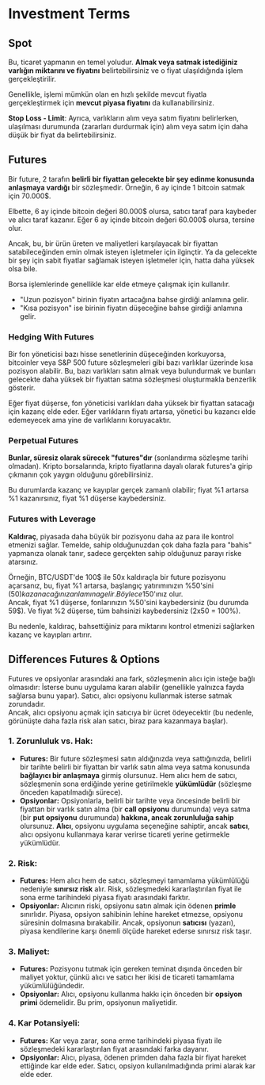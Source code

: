 # Investment Terms

## Spot

Bu, ticaret yapmanın en temel yoludur. **Almak veya satmak istediğiniz varlığın miktarını ve fiyatını** belirtebilirsiniz ve o fiyat ulaşıldığında işlem gerçekleştirilir.

Genellikle, işlemi mümkün olan en hızlı şekilde mevcut fiyatla gerçekleştirmek için **mevcut piyasa fiyatını** da kullanabilirsiniz.

**Stop Loss - Limit**: Ayrıca, varlıkların alım veya satım fiyatını belirlerken, ulaşılması durumunda (zararları durdurmak için) alım veya satım için daha düşük bir fiyat da belirtebilirsiniz.

## Futures

Bir future, 2 tarafın **belirli bir fiyattan gelecekte bir şey edinme konusunda anlaşmaya vardığı** bir sözleşmedir. Örneğin, 6 ay içinde 1 bitcoin satmak için 70.000$.

Elbette, 6 ay içinde bitcoin değeri 80.000$ olursa, satıcı taraf para kaybeder ve alıcı taraf kazanır. Eğer 6 ay içinde bitcoin değeri 60.000$ olursa, tersine olur.

Ancak, bu, bir ürün üreten ve maliyetleri karşılayacak bir fiyattan satabileceğinden emin olmak isteyen işletmeler için ilginçtir. Ya da gelecekte bir şey için sabit fiyatlar sağlamak isteyen işletmeler için, hatta daha yüksek olsa bile.

Borsa işlemlerinde genellikle kar elde etmeye çalışmak için kullanılır.

* "Uzun pozisyon" birinin fiyatın artacağına bahse girdiği anlamına gelir.
* "Kısa pozisyon" ise birinin fiyatın düşeceğine bahse girdiği anlamına gelir.

### Hedging With Futures <a href="#mntl-sc-block_7-0" id="mntl-sc-block_7-0"></a>

Bir fon yöneticisi bazı hisse senetlerinin düşeceğinden korkuyorsa, bitcoinler veya S&P 500 future sözleşmeleri gibi bazı varlıklar üzerinde kısa pozisyon alabilir. Bu, bazı varlıkları satın almak veya bulundurmak ve bunları gelecekte daha yüksek bir fiyattan satma sözleşmesi oluşturmakla benzerlik gösterir.

Eğer fiyat düşerse, fon yöneticisi varlıkları daha yüksek bir fiyattan satacağı için kazanç elde eder. Eğer varlıkların fiyatı artarsa, yönetici bu kazancı elde edemeyecek ama yine de varlıklarını koruyacaktır.

### Perpetual Futures

**Bunlar, süresiz olarak sürecek "futures"dır** (sonlandırma sözleşme tarihi olmadan). Kripto borsalarında, kripto fiyatlarına dayalı olarak futures'a girip çıkmanın çok yaygın olduğunu görebilirsiniz.

Bu durumlarda kazanç ve kayıplar gerçek zamanlı olabilir; fiyat %1 artarsa %1 kazanırsınız, fiyat %1 düşerse kaybedersiniz.

### Futures with Leverage

**Kaldıraç**, piyasada daha büyük bir pozisyonu daha az para ile kontrol etmenizi sağlar. Temelde, sahip olduğunuzdan çok daha fazla para "bahis" yapmanıza olanak tanır, sadece gerçekten sahip olduğunuz parayı riske atarsınız.

Örneğin, BTC/USDT'de 100$ ile 50x kaldıraçla bir future pozisyonu açarsanız, bu, fiyat %1 artarsa, başlangıç yatırımınızın %50'sini (50$) kazanacağınız anlamına gelir. Böylece 150$'ınız olur.\
Ancak, fiyat %1 düşerse, fonlarınızın %50'sini kaybedersiniz (bu durumda 59$). Ve fiyat %2 düşerse, tüm bahsinizi kaybedersiniz (2x50 = 100%).

Bu nedenle, kaldıraç, bahsettiğiniz para miktarını kontrol etmenizi sağlarken kazanç ve kayıpları artırır.

## Differences Futures & Options

Futures ve opsiyonlar arasındaki ana fark, sözleşmenin alıcı için isteğe bağlı olmasıdır: İsterse bunu uygulama kararı alabilir (genellikle yalnızca fayda sağlarsa bunu yapar). Satıcı, alıcı opsiyonu kullanmak isterse satmak zorundadır.\
Ancak, alıcı opsiyonu açmak için satıcıya bir ücret ödeyecektir (bu nedenle, görünüşte daha fazla risk alan satıcı, biraz para kazanmaya başlar).

### 1. **Zorunluluk vs. Hak:**

* **Futures:** Bir future sözleşmesi satın aldığınızda veya sattığınızda, belirli bir tarihte belirli bir fiyattan bir varlık satın alma veya satma konusunda **bağlayıcı bir anlaşmaya** girmiş olursunuz. Hem alıcı hem de satıcı, sözleşmenin sona erdiğinde yerine getirilmekle **yükümlüdür** (sözleşme önceden kapatılmadığı sürece).
* **Opsiyonlar:** Opsiyonlarla, belirli bir tarihte veya öncesinde belirli bir fiyattan bir varlık satın alma (bir **call opsiyonu** durumunda) veya satma (bir **put opsiyonu** durumunda) **hakkına, ancak zorunluluğa sahip** olursunuz. **Alıcı**, opsiyonu uygulama seçeneğine sahiptir, ancak **satıcı**, alıcı opsiyonu kullanmaya karar verirse ticareti yerine getirmekle yükümlüdür.

### 2. **Risk:**

* **Futures:** Hem alıcı hem de satıcı, sözleşmeyi tamamlama yükümlülüğü nedeniyle **sınırsız risk** alır. Risk, sözleşmedeki kararlaştırılan fiyat ile sona erme tarihindeki piyasa fiyatı arasındaki farktır.
* **Opsiyonlar:** Alıcının riski, opsiyonu satın almak için ödenen **primle** sınırlıdır. Piyasa, opsiyon sahibinin lehine hareket etmezse, opsiyonu süresinin dolmasına bırakabilir. Ancak, opsiyonun **satıcısı** (yazarı), piyasa kendilerine karşı önemli ölçüde hareket ederse sınırsız risk taşır.

### 3. **Maliyet:**

* **Futures:** Pozisyonu tutmak için gereken teminat dışında önceden bir maliyet yoktur, çünkü alıcı ve satıcı her ikisi de ticareti tamamlama yükümlülüğündedir.
* **Opsiyonlar:** Alıcı, opsiyonu kullanma hakkı için önceden bir **opsiyon primi** ödemelidir. Bu prim, opsiyonun maliyetidir.

### 4. **Kar Potansiyeli:**

* **Futures:** Kar veya zarar, sona erme tarihindeki piyasa fiyatı ile sözleşmedeki kararlaştırılan fiyat arasındaki farka dayanır.
* **Opsiyonlar:** Alıcı, piyasa, ödenen primden daha fazla bir fiyat hareket ettiğinde kar elde eder. Satıcı, opsiyon kullanılmadığında primi alarak kar elde eder.

